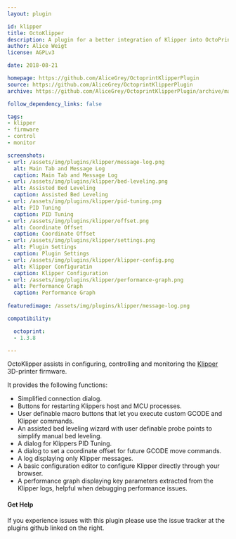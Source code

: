 ```yaml
---
layout: plugin

id: klipper
title: OctoKlipper
description: A plugin for a better integration of Klipper into OctoPrint.
author: Alice Weigt
license: AGPLv3

date: 2018-08-21

homepage: https://github.com/AliceGrey/OctoprintKlipperPlugin
source: https://github.com/AliceGrey/OctoprintKlipperPlugin
archive: https://github.com/AliceGrey/OctoprintKlipperPlugin/archive/master.zip

follow_dependency_links: false

tags:
- klipper
- firmware
- control
- monitor

screenshots:
- url: /assets/img/plugins/klipper/message-log.png
  alt: Main Tab and Message Log
  caption: Main Tab and Message Log
- url: /assets/img/plugins/klipper/bed-leveling.png
  alt: Assisted Bed Leveling
  caption: Assisted Bed Leveling
- url: /assets/img/plugins/klipper/pid-tuning.png
  alt: PID Tuning
  caption: PID Tuning
- url: /assets/img/plugins/klipper/offset.png
  alt: Coordinate Offset
  caption: Coordinate Offset
- url: /assets/img/plugins/klipper/settings.png
  alt: Plugin Settings
  caption: Plugin Settings
- url: /assets/img/plugins/klipper/klipper-config.png
  alt: Klipper Configuratin
  caption: Klipper Configuration
- url: /assets/img/plugins/klipper/performance-graph.png
  alt: Performance Graph
  caption: Performance Graph
  
featuredimage: /assets/img/plugins/klipper/message-log.png

compatibility:

  octoprint:
  - 1.3.8

---
```


OctoKlipper assists in configuring, controlling and monitoring the [Klipper](https://github.com/KevinOConnor/klipper) 3D-printer firmware.

It provides the following functions:

- Simplified connection dialog.
- Buttons for restarting Klippers host and MCU processes.
- User definable macro buttons that let you execute custom GCODE and Klipper commands.
- An assisted bed leveling wizard with user definable probe points to simplify manual bed leveling.
- A dialog for Klippers PID Tuning.
- A dialog to set a coordinate offset for future GCODE move commands.
- A log displaying only Klipper messages.
- A basic configuration editor to configure Klipper directly through your browser. 
- A performance graph displaying key parameters extracted from the Klipper logs, helpful when debugging performance issues.

#### Get Help
If you experience issues with this plugin please use the issue tracker at the plugins github linked on the right.
